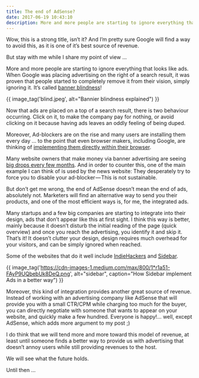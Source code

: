 ```yaml
---
title: The end of AdSense?
date: 2017-06-19 10:43:10
description: More and more people are starting to ignore everything that looks like ads. When Google was placing advertising on the right of a search result, it was proven that people started to completely remove it from their vision, simply ignoring it. It’s called banner blindness.
---
```


Wow, this is a strong title, isn’t it? And I’m pretty sure Google will find a way to avoid this, as it is one of it’s best source of revenue.

But stay with me while I share my point of view …

More and more people are starting to ignore everything that looks like ads. When Google was placing advertising on the right of a search result, it was proven that people started to completely remove it from their vision, simply ignoring it. It’s called [banner blindness](https://en.wikipedia.org/wiki/Banner_blindness)!

{{ image_tag('blind.jpeg', alt="Bannier blindness explained") }}

Now that ads are placed on a top of a search result, there is two behaviour occurring. Click on it, to make the company pay for nothing, or avoid clicking on it because having ads leaves an oddly feeling of being duped.

Moreover, Ad-blockers are on the rise and many users are installing them every day … to the point that even browser makers, including Google, are thinking of [implementing them directly within their browser](https://techcrunch.com/2017/04/19/google-said-to-be-planning-a-built-in-ad-blocker-for-chrome/).

Many website owners that make money via banner advertising are seeing [big drops every few months](https://news.ycombinator.com/item?id=14577016). And in order to counter this, one of the main example I can think of is used by the news website: They desperately try to force you to disable your ad-blocker — This is not sustainable.

But don’t get me wrong, the end of AdSense doesn’t mean the end of ads, absolutely not. Marketers will find an alternative way to send you their products, and one of the most efficient ways is, for me, the integrated ads.

Many startups and a few big companies are starting to integrate into their design, ads that don’t appear like this at first sight. I think this way is better, mainly because it doesn’t disturb the initial reading of the page (quick overview) and once you reach the advertising, you identify it and skip it. That’s it! It doesn’t clutter your design, design requires much overhead for your visitors, and can be simply ignored when reached.

Some of the websites that do it well include [IndieHackers](https://www.indiehackers.com/) and [Sidebar](https://sidebar.io/).

{{ image_tag('https://cdn-images-1.medium.com/max/800/1*r1a51-FAyP9UQbebUk8DeQ.png', alt="sidebar", caption="How Sidebar implement Ads in a better way") }}

Moreover, this kind of integration provides another great source of revenue. Instead of working with an advertising company like AdSense that will provide you with a small CTR/CPM while charging too much for the buyer, you can directly negotiate with someone that wants to appear on your website, and quickly make a few hundred. Everyone is happy!… well, except AdSense, which adds more argument to my post ;)

I do think that we will tend more and more toward this model of revenue, at least until someone finds a better way to provide us with advertising that doesn’t annoy users while still providing revenues to the host.

We will see what the future holds.

Until then …
